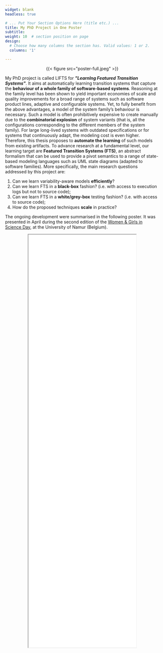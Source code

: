 ```yaml
---
widget: blank
headless: true

# ... Put Your Section Options Here (title etc.) ...
title: My PhD Project in One Poster
subtitle:
weight: 10  # section position on page
design:
  # Choose how many columns the section has. Valid values: 1 or 2.
  columns: '1'

---
```


<center>{{< figure src="poster-full.jpeg" >}}</center>

My PhD project is called LIFTS for **_"LearnIng Featured Transition Systems"_**. It aims at automatically learning transition systems that capture the **behaviour of a whole family of software-based systems**. Reasoning at the family level has been shown to yield important economies of scale and quality improvements for a broad range of systems such as software product lines, adaptive and configurable systems. Yet, to fully benefit from the above advantages, a model of the system family’s behaviour is necessary. Such a model is often prohibitively expensive to create manually due to the **combinatorial explosion** of system variants (that is, all the configurations corresponding to the different members of the system family). For large long-lived systems with outdated specifications or for systems that continuously adapt, the modeling cost is even higher. Therefore, this thesis proposes to **automate the learning** of such models from existing artifacts. To advance research at a fundamental level, our learning target are **Featured Transition Systems (FTS)**, an abstract formalism that can be used to provide a pivot semantics to a range of state-based modeling languages such as UML state diagrams (adapted to software families). More specifically, the main research questions addressed by this project are:

1. Can we learn variability-aware models **efficiently**?
2. Can we learn FTS in a **black-box** fashion? (i.e. with access to execution logs but not to source code);
3. Can we learn FTS in a **white/grey-box** testing fashion? (i.e. with access to source code);
4. How do the proposed techniques **scale** in practice?

The ongoing development were summarised in the following poster. It was presented in April during the second edition of the [Women & Girls in Science Day](https://wgis.unamur.be/), at the University of Namur (Belgium).

<center><iframe src="/uploads/poster.pdf" width="70%" height="1350px"></center>
